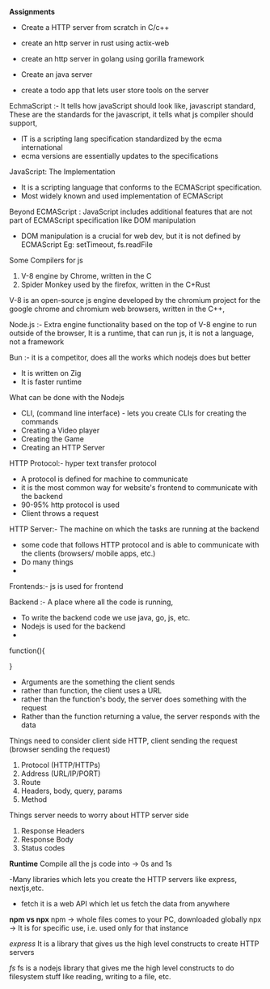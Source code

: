 **Assignments**

- Create a HTTP server from scratch in C/c++
- create an http server in rust using actix-web
- create an http server in golang using gorilla framework
- Create an java server

- create a todo app that lets user store tools on the server

EchmaScript :- It tells how javaScript should look like, javascript standard,
These are the standards for the javascript, it tells what js compiler should support,

- IT is a scripting lang specification standardized by the ecma international
- ecma versions are essentially updates to the specifications

JavaScript: The Implementation

- It is a scripting language that conforms to the ECMAScript specification.
- Most widely known and used implementation of ECMAScript

Beyond ECMAScript : JavaScript includes additional features that are not part of ECMAScript specification like DOM manipulation

- DOM manipulation is a crucial for web dev, but it is not defined by ECMAScript
  Eg: setTimeout, fs.readFile

Some Compilers for js

1. V-8 engine by Chrome, written in the C
2. Spider Monkey used by the firefox, written in the C+Rust

V-8 is an open-source js engine developed by the chromium project for the google chrome and chromium web browsers,
written in the C++,

Node.js :- Extra engine functionality based on the top of V-8 engine to run outside of the browser,
It is a runtime, that can run js, it is not a language, not a framework

Bun :- it is a competitor, does all the works which nodejs does but better

- It is written on Zig
- It is faster runtime

What can be done with the Nodejs

- CLI, (command line interface) - lets you create CLIs for creating the commands
- Creating a Video player
- Creating the Game
- Creating an HTTP Server

HTTP Protocol:- hyper text transfer protocol

- A protocol is defined for machine to communicate
- it is the most common way for website's frontend to communicate with the backend
- 90-95% http protocol is used
- Client throws a request

HTTP Server:- The machine on which the tasks are running at the backend

- some code that follows HTTP protocol and is able to communicate with the clients (browsers/ mobile apps, etc.)
- Do many things
-

Frontends:- js is used for frontend

Backend :- A place where all the code is running,

- To write the backend code we use java, go, js, etc.
- Nodejs is used for the backend
-

function(){

}

- Arguments are the something the client sends
- rather than function, the client uses a URL
- rather than the function's body, the server does something with the request
- Rather than the function returning a value, the server responds with the data

Things need to consider client side HTTP, client sending the request (browser sending the request)

1. Protocol (HTTP/HTTPs)
2. Address (URL/IP/PORT)
3. Route
4. Headers, body, query, params
5. Method

Things server needs to worry about
HTTP server side

1. Response Headers
2. Response Body
3. Status codes

**Runtime**
Compile all the js code into -> 0s and 1s

-Many libraries which lets you create the HTTP servers like express, nextjs,etc.

- fetch it is a web API which let us fetch the data from anywhere

**npm vs npx**
npm -> whole files comes to your PC, downloaded globally
npx -> It is for specific use, i.e. used only for that instance

_express_
It is a library that gives us the high level constructs to create HTTP servers

_fs_
fs is a nodejs library that gives me the high level constructs to do filesystem stuff like reading, writing to a file, etc.
